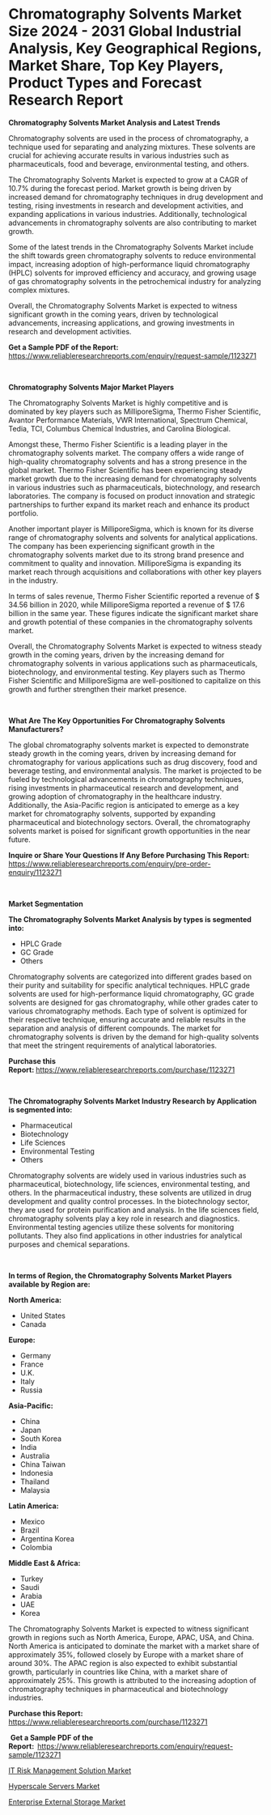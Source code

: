 <p><h1>Chromatography Solvents Market Size 2024 - 2031 Global Industrial Analysis, Key Geographical Regions, Market Share, Top Key Players, Product Types and Forecast Research Report</h1></p><p><strong>Chromatography Solvents Market Analysis and Latest Trends</strong></p>
<p><p>Chromatography solvents are used in the process of chromatography, a technique used for separating and analyzing mixtures. These solvents are crucial for achieving accurate results in various industries such as pharmaceuticals, food and beverage, environmental testing, and others.</p><p>The Chromatography Solvents Market is expected to grow at a CAGR of 10.7% during the forecast period. Market growth is being driven by increased demand for chromatography techniques in drug development and testing, rising investments in research and development activities, and expanding applications in various industries. Additionally, technological advancements in chromatography solvents are also contributing to market growth.</p><p>Some of the latest trends in the Chromatography Solvents Market include the shift towards green chromatography solvents to reduce environmental impact, increasing adoption of high-performance liquid chromatography (HPLC) solvents for improved efficiency and accuracy, and growing usage of gas chromatography solvents in the petrochemical industry for analyzing complex mixtures.</p><p>Overall, the Chromatography Solvents Market is expected to witness significant growth in the coming years, driven by technological advancements, increasing applications, and growing investments in research and development activities.</p></p>
<p><strong>Get a Sample PDF of the Report:&nbsp;</strong> <a href="https://www.reliableresearchreports.com/enquiry/request-sample/1123271">https://www.reliableresearchreports.com/enquiry/request-sample/1123271</a></p>
<p>&nbsp;</p>
<p><strong>Chromatography Solvents Major Market Players</strong></p>
<p><p>The Chromatography Solvents Market is highly competitive and is dominated by key players such as MilliporeSigma, Thermo Fisher Scientific, Avantor Performance Materials, VWR International, Spectrum Chemical, Tedia, TCI, Columbus Chemical Industries, and Carolina Biological. </p><p>Amongst these, Thermo Fisher Scientific is a leading player in the chromatography solvents market. The company offers a wide range of high-quality chromatography solvents and has a strong presence in the global market. Thermo Fisher Scientific has been experiencing steady market growth due to the increasing demand for chromatography solvents in various industries such as pharmaceuticals, biotechnology, and research laboratories. The company is focused on product innovation and strategic partnerships to further expand its market reach and enhance its product portfolio.</p><p>Another important player is MilliporeSigma, which is known for its diverse range of chromatography solvents and solvents for analytical applications. The company has been experiencing significant growth in the chromatography solvents market due to its strong brand presence and commitment to quality and innovation. MilliporeSigma is expanding its market reach through acquisitions and collaborations with other key players in the industry.</p><p>In terms of sales revenue, Thermo Fisher Scientific reported a revenue of $ 34.56 billion in 2020, while MilliporeSigma reported a revenue of $ 17.6 billion in the same year. These figures indicate the significant market share and growth potential of these companies in the chromatography solvents market.</p><p>Overall, the Chromatography Solvents Market is expected to witness steady growth in the coming years, driven by the increasing demand for chromatography solvents in various applications such as pharmaceuticals, biotechnology, and environmental testing. Key players such as Thermo Fisher Scientific and MilliporeSigma are well-positioned to capitalize on this growth and further strengthen their market presence.</p></p>
<p>&nbsp;</p>
<p><strong>What Are The Key Opportunities For Chromatography Solvents Manufacturers?</strong></p>
<p><p>The global chromatography solvents market is expected to demonstrate steady growth in the coming years, driven by increasing demand for chromatography for various applications such as drug discovery, food and beverage testing, and environmental analysis. The market is projected to be fueled by technological advancements in chromatography techniques, rising investments in pharmaceutical research and development, and growing adoption of chromatography in the healthcare industry. Additionally, the Asia-Pacific region is anticipated to emerge as a key market for chromatography solvents, supported by expanding pharmaceutical and biotechnology sectors. Overall, the chromatography solvents market is poised for significant growth opportunities in the near future.</p></p>
<p><strong>Inquire or Share Your Questions If Any Before Purchasing This Report:</strong> <a href="https://www.reliableresearchreports.com/enquiry/pre-order-enquiry/1123271">https://www.reliableresearchreports.com/enquiry/pre-order-enquiry/1123271</a></p>
<p>&nbsp;</p>
<p><strong>Market Segmentation</strong></p>
<p><strong>The Chromatography Solvents Market Analysis by types is segmented into:</strong></p>
<p><ul><li>HPLC Grade</li><li>GC Grade</li><li>Others</li></ul></p>
<p><p>Chromatography solvents are categorized into different grades based on their purity and suitability for specific analytical techniques. HPLC grade solvents are used for high-performance liquid chromatography, GC grade solvents are designed for gas chromatography, while other grades cater to various chromatography methods. Each type of solvent is optimized for their respective technique, ensuring accurate and reliable results in the separation and analysis of different compounds. The market for chromatography solvents is driven by the demand for high-quality solvents that meet the stringent requirements of analytical laboratories.</p></p>
<p><strong>Purchase this Report:&nbsp;</strong><a href="https://www.reliableresearchreports.com/purchase/1123271">https://www.reliableresearchreports.com/purchase/1123271</a></p>
<p>&nbsp;</p>
<p><strong>The Chromatography Solvents Market Industry Research by Application is segmented into:</strong></p>
<p><ul><li>Pharmaceutical</li><li>Biotechnology</li><li>Life Sciences</li><li>Environmental Testing</li><li>Others</li></ul></p>
<p><p>Chromatography solvents are widely used in various industries such as pharmaceutical, biotechnology, life sciences, environmental testing, and others. In the pharmaceutical industry, these solvents are utilized in drug development and quality control processes. In the biotechnology sector, they are used for protein purification and analysis. In the life sciences field, chromatography solvents play a key role in research and diagnostics. Environmental testing agencies utilize these solvents for monitoring pollutants. They also find applications in other industries for analytical purposes and chemical separations.</p></p>
<p>&nbsp;</p>
<p><strong>In terms of Region, the Chromatography Solvents Market Players available by Region are:</strong></p>
<p>
    <p> <strong> North America: </strong>
        <ul>
            <li>United States</li>
            <li>Canada</li>
        </ul>
        </p> 
    <p> <strong> Europe: </strong>
        <ul>
            <li>Germany</li>
            <li>France</li>
            <li>U.K.</li>
            <li>Italy</li>
            <li>Russia</li>
        </ul>
        </p> 
    <p> <strong> Asia-Pacific: </strong>
        <ul>
            <li>China</li>
            <li>Japan</li>
            <li>South Korea</li>
            <li>India</li>
            <li>Australia</li>
            <li>China Taiwan</li>
            <li>Indonesia</li>
            <li>Thailand</li>
            <li>Malaysia</li>
        </ul>
        </p> 
    <p> <strong> Latin America: </strong>
        <ul>
            <li>Mexico</li>
            <li>Brazil</li>
            <li>Argentina Korea</li>
            <li>Colombia</li>
        </ul>
        </p> 
    <p> <strong> Middle East & Africa: </strong>
        <ul>
            <li>Turkey</li>
            <li>Saudi</li>
            <li>Arabia</li>
            <li>UAE</li>
            <li>Korea</li>
        </ul>
    </p>
    </p>
<p><p>The Chromatography Solvents Market is expected to witness significant growth in regions such as North America, Europe, APAC, USA, and China. North America is anticipated to dominate the market with a market share of approximately 35%, followed closely by Europe with a market share of around 30%. The APAC region is also expected to exhibit substantial growth, particularly in countries like China, with a market share of approximately 25%. This growth is attributed to the increasing adoption of chromatography techniques in pharmaceutical and biotechnology industries.</p></p>
<p><strong>Purchase this Report: </strong><a href="https://www.reliableresearchreports.com/purchase/1123271">https://www.reliableresearchreports.com/purchase/1123271</a></p>
<p>&nbsp;<strong>Get a Sample PDF of the Report:&nbsp;&nbsp;</strong><a href="https://www.reliableresearchreports.com/enquiry/request-sample/1123271">https://www.reliableresearchreports.com/enquiry/request-sample/1123271</a></p>
<p><strong></strong></p>
<p><p><a href="https://view.publitas.com/reportprime-1/it-risk-management-solution-market-provides-a-comprehensive-analysis-including-a-macro-overview-of-the-market-as-well-as-micro-details-such-as-market-size-and-competitive-landscape/">IT Risk Management Solution Market</a></p><p><a href="https://view.publitas.com/reportprime-1/hyperscale-servers-market-research-report-provides-critical-insights-that-can-help-shape-business-development-and-investment-strategies/">Hyperscale Servers Market</a></p><p><a href="https://view.publitas.com/reportprime-1/enterprise-external-storage-market-centers-on-aspects-such-as-market-growth-market-share-market-opportunity-and-projected-forecasts-spanning-from-2023-to-2030/">Enterprise External Storage Market</a></p></p>